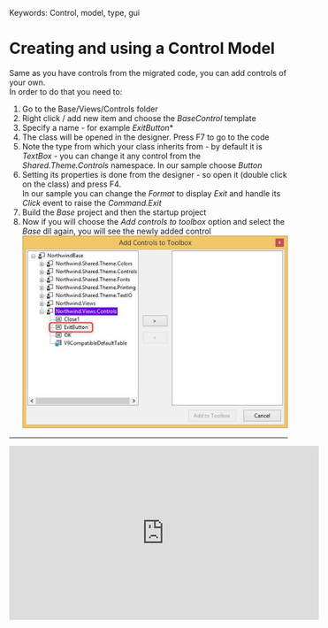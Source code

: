 ﻿Keywords: Control, model, type, gui

# Creating and using a Control Model

Same as you have controls from the migrated code, you can add controls of your own.  
In order to do that you need to:
1. Go to the Base/Views/Controls folder
2. Right click / add new item and choose the *BaseControl* template
3. Specify a name - for example *ExitButton**
4. The class will be opened in the designer. Press F7 to go to the code
5. Note the type from which your class inherits from - by default it is *TextBox* - you can change it any control from the *Shared.Theme.Controls* namespace. In our sample choose *Button*
6. Setting its properties is done from the designer - so open it (double click on the class) and press F4.  
In our sample you can change the *Format* to display *Exit* and handle its *Click* event to raise the *Command.Exit*
7. Build the *Base* project and then the startup project
8. Now if you will choose the *Add controls to toolbox* option and select the *Base* dll again, you will see the newly added control  
![2018 03 08 14H01 08](2018-03-08_14h01_08.jpg)
---
<iframe width="560" height="315" src="https://www.youtube.com/embed/uWX025ElpMA?list=PL1DEQjXG2xnKZtXegLpuyGsdaxGh9dr9n" frameborder="0" allowfullscreen></iframe>